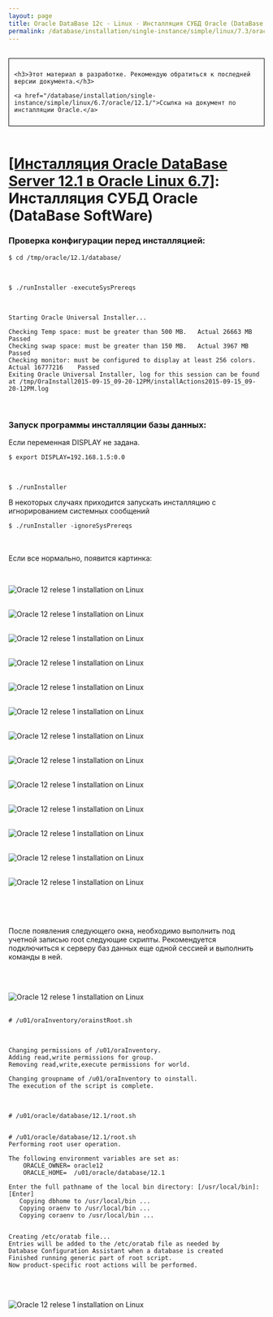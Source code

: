 ```yaml
---
layout: page
title: Oracle DataBase 12c - Linux - Инсталляция СУБД Oracle (DataBase SoftWare)
permalink: /database/installation/single-instance/simple/linux/7.3/oracle/12.2/oracle-database-software-installation/
---
```


<br/>

<div style="padding:10px; border:thin solid black;">

	<h3>Этот материал в разработке. Рекомендую обратиться к последней версии документа.</h3>

    <a href="/database/installation/single-instance/simple/linux/6.7/oracle/12.1/">Ссылка на документ по инсталляции Oracle.</a>

</div>

<br/>

# <a href="/database/installation/single-instance/simple/linux/6.7/oracle/12.1/">[Инсталляция Oracle DataBase Server 12.1 в Oracle Linux 6.7]</a>: Инсталляция СУБД Oracle (DataBase SoftWare)


### Проверка конфигурации перед инсталляцией:


	$ cd /tmp/oracle/12.1/database/


<br/>

	$ ./runInstaller -executeSysPrereqs


<br/>

	Starting Oracle Universal Installer...

	Checking Temp space: must be greater than 500 MB.   Actual 26663 MB    Passed
	Checking swap space: must be greater than 150 MB.   Actual 3967 MB    Passed
	Checking monitor: must be configured to display at least 256 colors.    Actual 16777216    Passed
	Exiting Oracle Universal Installer, log for this session can be found at /tmp/OraInstall2015-09-15_09-20-12PM/installActions2015-09-15_09-20-12PM.log



<br/>

### Запуск программы инсталляции базы данных:


Если переменная DISPLAY не задана.

	$ export DISPLAY=192.168.1.5:0.0

<br/>

	$ ./runInstaller


В некоторых случаях приходится запускать инсталляцию с игнорированием системных сообщений


	$ ./runInstaller -ignoreSysPrereqs


<br/><br/>
Если все нормально, появится картинка:

<br/>

<img src="http://img.oradba.net/01-database/02-installation/01-single-instance/01-simple/02-linux/6.7/oracle/12.1/02_database_software_installation/oracle12R1_database_software_installation_01.png" border="0" alt="Oracle 12 relese 1 installation on Linux"><br/><br/>

<img src="http://img.oradba.net/01-database/02-installation/01-single-instance/01-simple/02-linux/6.7/oracle/12.1/02_database_software_installation/oracle12R1_database_software_installation_02.png" border="0" alt="Oracle 12 relese 1 installation on Linux"><br/><br/>

<img src="http://img.oradba.net/01-database/02-installation/01-single-instance/01-simple/02-linux/6.7/oracle/12.1/02_database_software_installation/oracle12R1_database_software_installation_03.png" border="0" alt="Oracle 12 relese 1 installation on Linux"><br/><br/>

<img src="http://img.oradba.net/01-database/02-installation/01-single-instance/01-simple/02-linux/6.7/oracle/12.1/02_database_software_installation/oracle12R1_database_software_installation_04.png" border="0" alt="Oracle 12 relese 1 installation on Linux"><br/><br/>

<img src="http://img.oradba.net/01-database/02-installation/01-single-instance/01-simple/02-linux/6.7/oracle/12.1/02_database_software_installation/oracle12R1_database_software_installation_05.png" border="0" alt="Oracle 12 relese 1 installation on Linux"><br/><br/>

<img src="http://img.oradba.net/01-database/02-installation/01-single-instance/01-simple/02-linux/6.7/oracle/12.1/02_database_software_installation/oracle12R1_database_software_installation_06.png" border="0" alt="Oracle 12 relese 1 installation on Linux"><br/><br/>

<img src="http://img.oradba.net/01-database/02-installation/01-single-instance/01-simple/02-linux/6.7/oracle/12.1/02_database_software_installation/oracle12R1_database_software_installation_07.png" border="0" alt="Oracle 12 relese 1 installation on Linux"><br/><br/>

<img src="http://img.oradba.net/01-database/02-installation/01-single-instance/01-simple/02-linux/6.7/oracle/12.1/02_database_software_installation/oracle12R1_database_software_installation_08.png" border="0" alt="Oracle 12 relese 1 installation on Linux"><br/><br/>

<img src="http://img.oradba.net/01-database/02-installation/01-single-instance/01-simple/02-linux/6.7/oracle/12.1/02_database_software_installation/oracle12R1_database_software_installation_09.png" border="0" alt="Oracle 12 relese 1 installation on Linux"><br/><br/>

<img src="http://img.oradba.net/01-database/02-installation/01-single-instance/01-simple/02-linux/6.7/oracle/12.1/02_database_software_installation/oracle12R1_database_software_installation_10.png" border="0" alt="Oracle 12 relese 1 installation on Linux"><br/><br/>

<img src="http://img.oradba.net/01-database/02-installation/01-single-instance/01-simple/02-linux/6.7/oracle/12.1/02_database_software_installation/oracle12R1_database_software_installation_11.png" border="0" alt="Oracle 12 relese 1 installation on Linux"><br/><br/>

<img src="http://img.oradba.net/01-database/02-installation/01-single-instance/01-simple/02-linux/6.7/oracle/12.1/02_database_software_installation/oracle12R1_database_software_installation_12.png" border="0" alt="Oracle 12 relese 1 installation on Linux"><br/><br/>

<img src="http://img.oradba.net/01-database/02-installation/01-single-instance/01-simple/02-linux/6.7/oracle/12.1/02_database_software_installation/oracle12R1_database_software_installation_13.png" border="0" alt="Oracle 12 relese 1 installation on Linux"><br/><br/>


<br/><br/>

После появления следующего окна, необходимо выполнить под учетной записью root следующие скрипты. Рекомендуется подключиться к серверу баз данных еще одной сессией и выполнить команды в ней.

<br/><br/>

<img src="http://img.oradba.net/01-database/02-installation/01-single-instance/01-simple/02-linux/6.7/oracle/12.1/02_database_software_installation/oracle12R1_database_software_installation_14.png" border="0" alt="Oracle 12 relese 1 installation on Linux"><br/><br/>


	# /u01/oraInventory/orainstRoot.sh


<br/>


	Changing permissions of /u01/oraInventory.
	Adding read,write permissions for group.
	Removing read,write,execute permissions for world.

	Changing groupname of /u01/oraInventory to oinstall.
	The execution of the script is complete.


<br/>


	# /u01/oracle/database/12.1/root.sh


	# /u01/oracle/database/12.1/root.sh
	Performing root user operation.

	The following environment variables are set as:
	    ORACLE_OWNER= oracle12
	    ORACLE_HOME=  /u01/oracle/database/12.1

	Enter the full pathname of the local bin directory: [/usr/local/bin]: [Enter]
	   Copying dbhome to /usr/local/bin ...
	   Copying oraenv to /usr/local/bin ...
	   Copying coraenv to /usr/local/bin ...


	Creating /etc/oratab file...
	Entries will be added to the /etc/oratab file as needed by
	Database Configuration Assistant when a database is created
	Finished running generic part of root script.
	Now product-specific root actions will be performed.



<br/><br/>

<img src="http://img.oradba.net/01-database/02-installation/01-single-instance/01-simple/02-linux/6.7/oracle/12.1/02_database_software_installation/oracle12R1_database_software_installation_15.png" border="0" alt="Oracle 12 relese 1 installation on Linux"><br/><br/>
